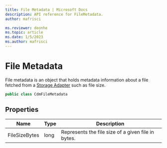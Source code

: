 ```yaml
---
title: File Metadata | Microsoft Docs
description: API reference for FileMetadata.
author: mafrisci

ms.reviewer: deonhe 
ms.topic: article
ms.date: 1/5/2023
ms.author: mafrisci
---
```


# File Metadata

File metadata is an object that holds metadata information about a file fetched from a [Storage Adapter](../storage/storageadapter.md) such as file size.

```csharp
public class CdmFileMetadata
```

## Properties
|Name|Type|Description|
|---|---|---|
|FileSizeBytes|long|Represents the file size of a given file in bytes.|
